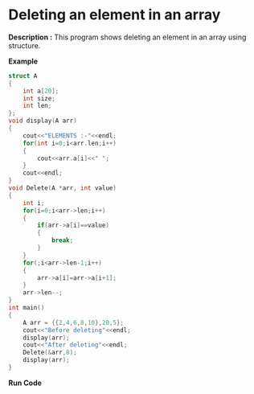 # Deleting an element in an array

**Description :** This program shows deleting an element in an array using structure.

**Example**

```cpp
struct A
{
	int a[20];
	int size;
	int len;
};
void display(A arr)
{
	cout<<"ELEMENTS :-"<<endl;
	for(int i=0;i<arr.len;i++)
	{
		cout<<arr.a[i]<<" ";
	}
	cout<<endl;
}
void Delete(A *arr, int value)
{
	int i;
	for(i=0;i<arr->len;i++)
	{
		if(arr->a[i]==value)
		{
			break;
		}
	}
	for(;i<arr->len-1;i++)
	{
		arr->a[i]=arr->a[i+1];
	}
	arr->len--;
}
int main()
{
	A arr = {{2,4,6,8,10},20,5};
	cout<<"Before deleting"<<endl;
	display(arr);
	cout<<"After deleting"<<endl;
	Delete(&arr,8);
	display(arr);
}

```

**Run Code[](https://rextester.com/MEX12562)**
